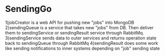 # SendingGo
1)jobCreator is a web API for pushing new "jobs" into MongoDB
2)sendingQueue is a service that takes new "jobs" from DB. Thеn deliver them to sendingService or sendingResult service through RabbitMq.
3)sendingService sends data to outer services and returns operation state back to sendingQueue through RabbitMq
4)sendingResult does some work like sending notifications to inner systems depending on "job" sending state
